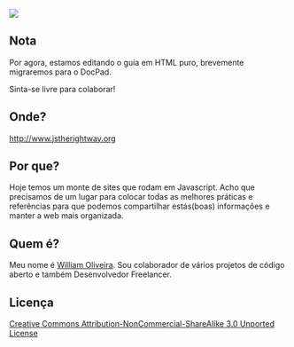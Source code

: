 ![](http://i.imgur.com/jaEbd80.png)

## Nota

Por agora, estamos editando o guia em HTML puro, brevemente migraremos para o DocPad.

Sinta-se livre para colaborar!

## Onde?

<http://www.jstherightway.org>

## Por que?

Hoje temos um monte de sites que rodam em Javascript. Acho que precisamos de um lugar para colocar todas as melhores práticas e referências para que podemos compartilhar estás(boas) informações e manter a web mais organizada.

## Quem é?

Meu nome é [William Oliveira](http://github.com/gnuwilliam). Sou colaborador de vários projetos de código aberto e também Desenvolvedor Freelancer.

## Licença

[Creative Commons Attribution-NonCommercial-ShareAlike 3.0 Unported License](http://creativecommons.org/licenses/by-nc-sa/3.0/)
